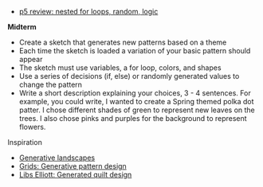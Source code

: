 - [p5 review: nested for loops, random, logic](https://owenroberts.github.io/mmp210/week8/index.html)

**Midterm**
- Create a sketch that generates new patterns based on a theme
- Each time the sketch is loaded a variation of your basic pattern should appear
- The sketch must use variables, a for loop, colors, and shapes
- Use a series of decisions (if, else) or randomly generated values to change the pattern
- Write a short description explaining your choices, 3 - 4 sentences. For example, you could write, I wanted to create a Spring themed polka dot patter.  I chose different shades of green to represent new leaves on the trees.  I also chose pinks and purples for the background to represent flowers.

Inspiration
- [Generative landscapes](https://generativelandscapes.wordpress.com/2014/08/15/complex-pattern-from-simple-arcs-example-3-6/)
- [Grids: Generative pattern design](http://nicholas-taylor.com/Grids)
- [Libs Elliott: Generated quilt design](http://themakersnation.com/maker-spotlight-libs-elliott/)
